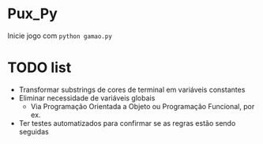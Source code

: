 # Pux_Py
Inicie jogo com `python gamao.py`

# TODO list
- Transformar substrings de cores de terminal em variáveis constantes
- Eliminar necessidade de variáveis globais
    - Via Programação Orientada a Objeto ou Programação Funcional, por ex.
- Ter testes automatizados para confirmar se as regras estão sendo seguidas